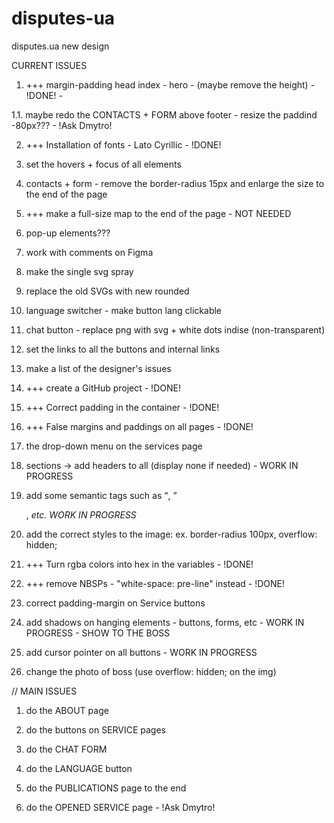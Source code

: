 # disputes-ua
disputes.ua new design

CURRENT ISSUES

1. +++ margin-padding head index - hero - (maybe remove the height) - !DONE! - 

1.1. maybe redo the CONTACTS + FORM above footer - resize the paddind -80px??? - !Ask Dmytro!

2. +++ Installation of fonts - Lato Cyrillic - !DONE!

3. set the hovers + focus of all elements

4. contacts + form - remove the border-radius 15px and enlarge the size to the end of the page

5. +++ make a full-size map to the end of the page - NOT NEEDED

6. pop-up elements???

7. work with comments on Figma

8. make the single svg spray

9. replace the old SVGs with new rounded

10. language switcher - make button lang clickable

11. chat button - replace png with svg + white dots indise (non-transparent)

12. set the links to all the buttons and internal links

13. make a list of the designer's issues

14. +++ create a GitHub project - !DONE!

15. +++ Correct padding in the container - !DONE!

16. +++ False margins and paddings on all pages - !DONE!

17. the drop-down menu on the services page

18. sections -> add headers to all (display none if needed) - WORK IN PROGRESS

19. add some semantic tags such as <q>, <article>, <cite> etc. WORK IN PROGRESS

20. add the correct styles to the image: ex. border-radius 100px, overflow: hidden;

21. +++ Turn rgba colors into hex in the variables - !DONE!

22. +++ remove NBSPs - "white-space: pre-line" instead - !DONE!

23. correct padding-margin on Service buttons

24. add shadows on hanging elements - buttons, forms, etc - WORK IN PROGRESS - SHOW TO THE BOSS

25. add cursor pointer on all buttons - WORK IN PROGRESS

26. change the photo of boss (use overflow: hidden; on the img)

// MAIN ISSUES

1. do the ABOUT page

2. do the buttons on SERVICE pages

3. do the CHAT FORM

4. do the LANGUAGE button

5. do the PUBLICATIONS page to the end

6. do the OPENED SERVICE page - !Ask Dmytro!